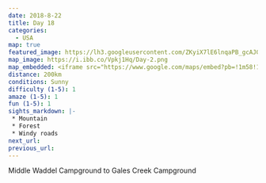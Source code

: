 ```yaml
---
date: 2018-8-22
title: Day 18
categories:
  - USA
map: true
featured_image: https://lh3.googleusercontent.com/ZKyiX7lE6lnqaPB_gcAJGeP7hwJu4yIAwsKPDNkQpM8FvtfGUyBYVjfjd51m8CzUElmpdtEtOfeUF-4IykTMs9YlVZzOJxFMwYlorlHnaZr8tIkTAR7hFXpCow6nJq4h3hDF3atDLNZCB_nFDOasao__MEPKim0JcLg8GGmFX8JvxHVKoWMklL4BV8Hjeb7bDNwJdQc6MYpy2OfHXuCwfBk3w3BiVR-JkNjxl1EoTMWgZgejcQVnVQTQoeF4No-5N5seYxiy_ZpzywUOyw-1OIS-wVOHjWaT37k-mMA-iVfAc1iB6gBcOcjM9RgO3ALN2XsV--3pluBwUmKBaR4Oiy8tiH7d1ooxc_hXlVscgq45uszoLyzToW0SxF6R6luSu55Y3TGEH1HYFXLBINMZpOxSup4SQxYN7e88RClm1XGV2gGT2SGM0dLC-qppxznLnOiCPVXhC5Fm5bGjdvC3rDq6EsqaRuN9EJfPafHvbx87Y_BPIXuSlIH8YWzIFj_MeQ3Cb8OzZPrJTtcoVKhVPM8uWD_2oa_IEssbwLRUgnMGLYKR6YvPgs6rQv9JSBYiUAXS270irei7UpI5KxroRH9a5GGOibjv20TwDpp_r5vTy6lIyoNxCC2Bc_1CVTUR2BbEA02f8BAHTE6R9vo0aRIu4pKjAhSn3kUKObEN2eLISUa3=w1631-h981-no"
map_image: https://i.ibb.co/Vpkj1Hq/Day-2.png
map_embedded: <iframe src="https://www.google.com/maps/embed?pb=!1m58!1m12!1m3!1d820537.472647819!2d-124.03578241375693!3d45.94650816673681!2m3!1f0!2f0!3f0!3m2!1i1024!2i768!4f13.1!4m43!3e0!4m5!1s0x5491798783f063cd%3A0x731dd2ce791b76c0!2sMiddle%20Waddel%20Campground%2C%20Waddell%20Creek%20Road%20Southwest%2C%20Olympia%2C%20WA%2C%20USA!3m2!1d46.9389865!2d-123.0779216!4m5!1s0x549221096850d0ef%3A0x2fad1d57101125b1!2sElma%2C%20WA%2C%20USA!3m2!1d47.0034291!2d-123.4087692!4m5!1s0x5492247f3034a8c5%3A0xabd9edf9f0759975!2sAberdeen%2C%20WA%2C%20USA!3m2!1d46.9753708!2d-123.81572179999999!4m5!1s0x5493b0fef6dda577%3A0x640fb19c6aafeaa5!2sSouth%20Bend%2C%20WA%2C%20USA!3m2!1d46.663154899999995!2d-123.80460629999999!4m5!1s0x549366c0843fb223%3A0x3a3f7e6aae86394d!2sLewis%20and%20Clark%20National%20Historical%20Park%2C%20Fort%20Clatsop%20Road%2C%20Astoria%2C%20OR%2C%20USA!3m2!1d46.1298421!2d-123.8903148!4m5!1s0x5494925b8fd13251%3A0xe271e63096291154!2sGrand%20Rapids%2C%20OR%2C%20USA!3m2!1d45.901222399999995!2d-123.5040136!4m5!1s0x5494e0cd5b3cae61%3A0x30d5e729896bc548!2sGales%20Creek%20Campground%2C%20Gales%20Creek%2C%20OR%2C%20USA!3m2!1d45.6429717!2d-123.36026849999999!5e0!3m2!1sen!2sau!4v1577440154493!5m2!1sen!2sau" width="100%" height="500" frameborder="0" style="border:0;" allowfullscreen=""></iframe>
distance: 200km
conditions: Sunny
difficulty (1-5): 1 
amaze (1-5): 1
fun (1-5): 1
sights_markdown: |-
 * Mountain
 * Forest
 * Windy roads
next_url:
previous_url:
---
```

Middle Waddel Campground to Gales Creek Campground


